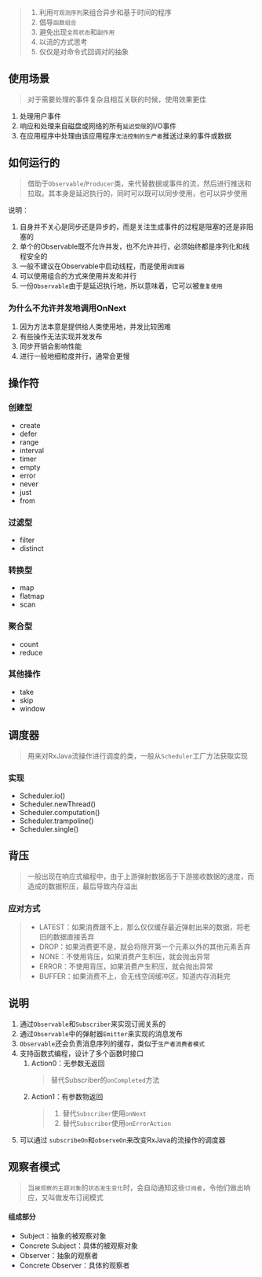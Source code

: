 >  1.  利用`可观测序列`来组合异步和基于时间的程序
>  2. 倡导`函数组合`
>  3. 避免出现`全局状态`和`副作用`
>  4. 以流的方式思考
>  5. 仅仅是对命令式回调对的抽象


## 使用场景
> 对于需要处理的事件复杂且相互关联的时候，使用效果更佳

1. 处理用户事件
2. 响应和处理来自磁盘或网络的所有`延迟受限`的I/O事件
3. 在应用程序中处理由该应用程序`无法控制的生产者`推送过来的事件或数据

## 如何运行的
> 借助于`Observable`/`Producer`类，来代替数据或事件的流，然后进行推送和拉取。其本身是延迟执行的，同时可以既可以同步使用，也可以异步使用

说明：
1. 自身并不关心是同步还是异步的，而是关注生成事件的过程是阻塞的还是非阻塞的
2. 单个的Observable既不允许并发，也不允许并行，必须始终都是序列化和线程安全的
3. 一般不建议在Observable中启动线程，而是使用`调度器`
4. 可以使用组合的方式来使用并发和并行
5. 一份`Observable`由于是延迟执行地，所以意味着，它可以被`重复使用`

### 为什么不允许并发地调用OnNext
1. 因为方法本意是提供给人类使用地，并发比较困难
2. 有些操作无法实现并发发布
3. 同步开销会影响性能
4. 进行一般地细粒度并行，通常会更慢


## 操作符

### 创建型
- create
- defer
- range
- interval
- timer
- empty
- error
- never
- just
- from

### 过滤型
- filter
- distinct

### 转换型
- map
- flatmap
- scan

### 聚合型
- count
- reduce

### 其他操作
- take
- skip
- window


## 调度器
> 用来对RxJava流操作进行调度的类，一般从`Scheduler`工厂方法获取实现

### 实现
- Scheduler.io()
- Scheduler.newThread()
- Scheduler.computation()
- Scheduler.trampoline()
- Scheduler.single()

## 背压
> 一般出现在响应式编程中，由于上游弹射数据高于下游接收数据的速度，而造成的数据积压，最后导致内存溢出

### 应对方式
> - LATEST：如果消费跟不上，那么仅仅缓存最近弹射出来的数据，将老旧的数据直接丢弃
> -  DROP：如果消费更不是，就会将除开第一个元素以外的其他元素丢弃
> -  NONE：不使用背压，如果消费产生积压，就会抛出异常
> -  ERROR：不使用背压，如果消费产生积压，就会抛出异常
> -  BUFFER：如果消费不上，会无线空阔缓冲区，知道内存消耗完


## 说明
1. 通过`Observable`和`Subscriber`来实现订阅关系的
2. 通过`Observable`中的弹射器`Emitter`来实现的消息发布
3. `Observable`还会负责消息序列的缓存，类似于`生产者消费者模式`
4. 支持函数式编程，设计了多个函数时接口
	1. Action0：无参数无返回
	   > 替代Subscriber的`onCompleted`方法
	2. Action1：有参数物返回
	   > 1. 替代`Subscriber`使用`onNext`
	   > 2. 替代`Subscriber`使用`onErrorAction`
5.  可以通过 `subscribeOn`和`observeOn`来改变RxJava的流操作的调度器



## 观察者模式
> 当`被观察的主题对象`的`状态发生变化`时，会自动通知这些`订阅者`，令他们做出响应，又叫做发布订阅模式

#### 组成部分
- Subject：抽象的被观察对象
- Concrete Subject：具体的被观察对象
- Observer：抽象的观察者
- Concrete Observer：具体的观察者